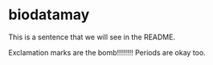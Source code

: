 # biodatamay

This is a sentence that we will see in the README.

Exclamation marks are the bomb!!!!!!!! Periods are okay too.
